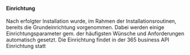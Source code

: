 #### Einrichtung
Nach erfolgter Installation wurde, im Rahmen der Installationsroutinen, bereits die Grundeinrichtung vorgenommen. Dabei werden einige Einrichtungsparameter gem. der häufigsten Wünsche und Anforderungen automatisch gesetzt.
Die Einrichtung findet in der 365 business API Einrichtung statt
